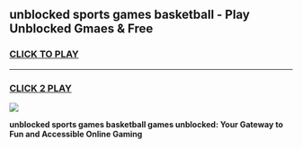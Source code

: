 
## unblocked sports games basketball - Play Unblocked Gmaes & Free
<h3>
<a href="https://news.freeplayer.one?title=unblocked_sports_games_basketball&ref=23F">CLICK TO PLAY</a></h3>
<hr>

<h3>
<a href="https://news.freeplayer.one?title=unblocked_sports_games_basketball&ref=23F">CLICK 2 PLAY</a>
  
</h3>

<a href="https://news.freeplayer.one?title=unblocked_sports_games_basketball&ref=23F/"><img src="https://clearcache.store/games.png"></a>


**unblocked sports games basketball games unblocked: Your Gateway to Fun and Accessible Online Gaming**
